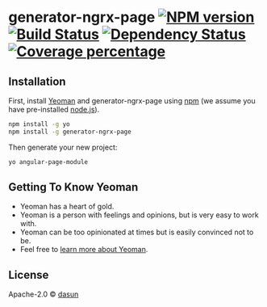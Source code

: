 # generator-ngrx-page [![NPM version][npm-image]][npm-url] [![Build Status][travis-image]][travis-url] [![Dependency Status][daviddm-image]][daviddm-url] [![Coverage percentage][coveralls-image]][coveralls-url]
> 

## Installation

First, install [Yeoman](http://yeoman.io) and generator-ngrx-page using [npm](https://www.npmjs.com/) (we assume you have pre-installed [node.js](https://nodejs.org/)).

```bash
npm install -g yo
npm install -g generator-ngrx-page
```

Then generate your new project:

```bash
yo angular-page-module
```

## Getting To Know Yeoman

 * Yeoman has a heart of gold.
 * Yeoman is a person with feelings and opinions, but is very easy to work with.
 * Yeoman can be too opinionated at times but is easily convinced not to be.
 * Feel free to [learn more about Yeoman](http://yeoman.io/).

## License

Apache-2.0 © [dasun]()


[npm-image]: https://badge.fury.io/js/generator-ngrx-page.svg
[npm-url]: https://npmjs.org/package/generator-ngrx-page
[travis-image]: https://travis-ci.com//generator-ngrx-page.svg?branch=master
[travis-url]: https://travis-ci.com//generator-ngrx-page
[daviddm-image]: https://david-dm.org//generator-ngrx-page.svg?theme=shields.io
[daviddm-url]: https://david-dm.org//generator-ngrx-page
[coveralls-image]: https://coveralls.io/repos//generator-ngrx-page/badge.svg
[coveralls-url]: https://coveralls.io/r//generator-ngrx-page
